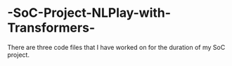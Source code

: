 # -SoC-Project-NLPlay-with-Transformers-

There are three code files that I have worked on for the duration of my SoC project.
